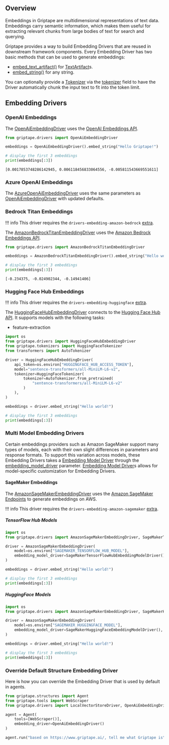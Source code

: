 ## Overview
Embeddings in Griptape are multidimensional representations of text data. Embeddings carry semantic information, which makes them useful for extracting relevant chunks from large bodies of text for search and querying.

Griptape provides a way to build Embedding Drivers that are reused in downstream framework components. Every Embedding Driver has two basic methods that can be used to generate embeddings:

* [embed_text_artifact()](../../reference/griptape/drivers/embedding/base_embedding_driver.md#griptape.drivers.embedding.base_embedding_driver.BaseEmbeddingDriver.embed_text_artifact) for [TextArtifact](../../reference/griptape/artifacts/text_artifact.md)s.
* [embed_string()](../../reference/griptape/drivers/embedding/base_embedding_driver.md#griptape.drivers.embedding.base_embedding_driver.BaseEmbeddingDriver.embed_string) for any string.

You can optionally provide a [Tokenizer](../structures/tokenizers.md) via the [tokenizer](../../reference/griptape/drivers/embedding/base_embedding_driver.md#griptape.drivers.embedding.base_embedding_driver.BaseEmbeddingDriver.tokenizer) field to have the Driver automatically chunk the input text to fit into the token limit.

## Embedding Drivers

### OpenAI Embeddings

The [OpenAiEmbeddingDriver](../../reference/griptape/drivers/embedding/openai_embedding_driver.md) uses the [OpenAI Embeddings API](https://platform.openai.com/docs/guides/embeddings).


```python
from griptape.drivers import OpenAiEmbeddingDriver

embeddings = OpenAiEmbeddingDriver().embed_string("Hello Griptape!")

# display the first 3 embeddings
print(embeddings[:3])
```
```
[0.0017853748286142945, 0.006118456833064556, -0.005811543669551611]
```

### Azure OpenAI Embeddings

The [AzureOpenAiEmbeddingDriver](../../reference/griptape/drivers/embedding/azure_openai_embedding_driver.md) uses the same parameters as [OpenAiEmbeddingDriver](../../reference/griptape/drivers/embedding/openai_embedding_driver.md)
with updated defaults.

### Bedrock Titan Embeddings

!!! info
    This driver requires the `drivers-embedding-amazon-bedrock` [extra](../index.md#extras).

The [AmazonBedrockTitanEmbeddingDriver](../../reference/griptape/drivers/embedding/amazon_bedrock_titan_embedding_driver.md) uses the [Amazon Bedrock Embeddings API](https://docs.aws.amazon.com/bedrock/latest/userguide/embeddings.html).

```python
from griptape.drivers import AmazonBedrockTitanEmbeddingDriver

embeddings = AmazonBedrockTitanEmbeddingDriver().embed_string("Hello world!")

# display the first 3 embeddings
print(embeddings[:3])
```
```
[-0.234375, -0.024902344, -0.14941406]
```

### Hugging Face Hub Embeddings

!!! info
    This driver requires the `drivers-embedding-huggingface` [extra](../index.md#extras).

The [HuggingFaceHubEmbeddingDriver](../../reference/griptape/drivers/embedding/huggingface_hub_embedding_driver.md) connects to the [Hugging Face Hub API](https://huggingface.co/docs/hub/api). It supports models with the following tasks:

- feature-extraction

```python
import os
from griptape.drivers import HuggingFaceHubEmbeddingDriver
from griptape.tokenizers import HuggingFaceTokenizer
from transformers import AutoTokenizer

driver = HuggingFaceHubEmbeddingDriver(
    api_token=os.environ["HUGGINGFACE_HUB_ACCESS_TOKEN"],
    model="sentence-transformers/all-MiniLM-L6-v2",
    tokenizer=HuggingFaceTokenizer(
        tokenizer=AutoTokenizer.from_pretrained(
            "sentence-transformers/all-MiniLM-L6-v2"
        )
    ),
)

embeddings = driver.embed_string("Hello world!")

# display the first 3 embeddings
print(embeddings[:3])
```
### Multi Model Embedding Drivers
Certain embeddings providers such as Amazon SageMaker support many types of models, each with their own slight differences in parameters and response formats. To support this variation across models, these Embedding Drivers takes a [Embedding Model Driver](../../reference/griptape/drivers/embedding_model/base_embedding_model_driver.md)
through the [embedding_model_driver](../../reference/griptape/drivers/embedding/base_multi_model_embedding_driver.md#griptape.drivers.embedding.base_multi_model_embedding_driver.BaseMultiModelEmbeddingDriver.embedding_model_driver) parameter.
[Embedding Model Driver](../../reference/griptape/drivers/embedding_model/base_embedding_model_driver.md)s allows for model-specific customization for Embedding Drivers. 

#### SageMaker Embeddings

The [AmazonSageMakerEmbeddingDriver](../../reference/griptape/drivers/embedding/amazon_sagemaker_embedding_driver.md) uses the [Amazon SageMaker Endpoints](https://docs.aws.amazon.com/sagemaker/latest/dg/realtime-endpoints.html) to generate embeddings on AWS.

!!! info
    This driver requires the `drivers-embedding-amazon-sagemaker` [extra](../index.md#extras).

##### TensorFlow Hub Models
```python ignore
import os
from griptape.drivers import AmazonSageMakerEmbeddingDriver, SageMakerTensorFlowHubEmbeddingModelDriver

driver = AmazonSageMakerEmbeddingDriver(
    model=os.environ["SAGEMAKER_TENSORFLOW_HUB_MODEL"],
    embedding_model_driver=SageMakerTensorFlowHubEmbeddingModelDriver(),
)

embeddings = driver.embed_string("Hello world!")

# display the first 3 embeddings
print(embeddings[:3])
```

##### HuggingFace Models
```python ignore
import os
from griptape.drivers import AmazonSageMakerEmbeddingDriver, SageMakerHuggingFaceEmbeddingModelDriver

driver = AmazonSageMakerEmbeddingDriver(
    model=os.environ["SAGEMAKER_HUGGINGFACE_MODEL"],
    embedding_model_driver=SageMakerHuggingFaceEmbeddingModelDriver(),
)

embeddings = driver.embed_string("Hello world!")

# display the first 3 embeddings
print(embeddings[:3])
```

### Override Default Structure Embedding Driver
Here is how you can override the Embedding Driver that is used by default in agents. 

```python
from griptape.structures import Agent
from griptape.tools import WebScraper
from griptape.drivers import LocalVectorStoreDriver, OpenAiEmbeddingDriver

agent = Agent(
    tools=[WebScraper()],
    embedding_driver=OpenAiEmbeddingDriver()
)

agent.run("based on https://www.griptape.ai/, tell me what Griptape is")
```
